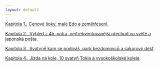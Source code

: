 ```yaml
---
layout: default
---
```



[Kapitola 1., Cenové šoky, malé Edo a zemětřesení](./blog/1_prvni_tyden.html).



[Kapitola 2., Výhled z 45. patra, nejfrekventovanější přechod na světě a japonská pošta](./blog/2_vyhled_prechod_posta.html).


[Kapitola 3., Svatyně kam se podíváš, park bezdomovců a sakurový déšť](./blog/3_svatyne_park_sakury.html).



[Kapitola 4., Jízda na kole, 10 svatyň Tokia a vysokoškolské koleje](./blog/4_kolo_svatyne_koleje.html).

